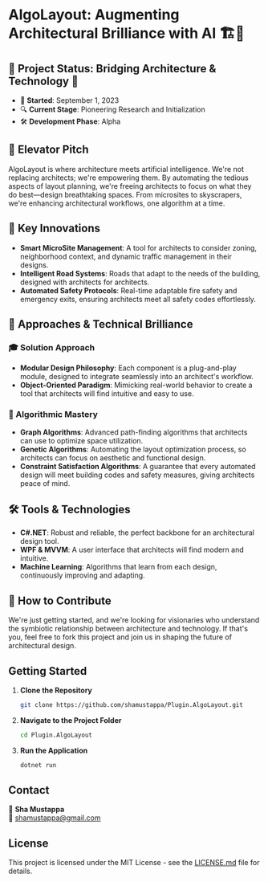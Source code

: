 # AlgoLayout: Augmenting Architectural Brilliance with AI 🏗️🤖

## 🌟 Project Status: Bridging Architecture & Technology 🌟

- 🚀 **Started**: September 1, 2023
- 🔍 **Current Stage**: Pioneering Research and Initialization
- 🛠️ **Development Phase**: Alpha

## 🎯 Elevator Pitch

AlgoLayout is where architecture meets artificial intelligence. We're not replacing architects; we're empowering them. By automating the tedious aspects of layout planning, we're freeing architects to focus on what they do best—design breathtaking spaces. From microsites to skyscrapers, we're enhancing architectural workflows, one algorithm at a time.

## 🌈 Key Innovations

- **Smart MicroSite Management**: A tool for architects to consider zoning, neighborhood context, and dynamic traffic management in their designs.
- **Intelligent Road Systems**: Roads that adapt to the needs of the building, designed with architects for architects.
- **Automated Safety Protocols**: Real-time adaptable fire safety and emergency exits, ensuring architects meet all safety codes effortlessly.

## 🚀 Approaches & Technical Brilliance

### 🎓 Solution Approach

- **Modular Design Philosophy**: Each component is a plug-and-play module, designed to integrate seamlessly into an architect's workflow.
- **Object-Oriented Paradigm**: Mimicking real-world behavior to create a tool that architects will find intuitive and easy to use.

### 🧠 Algorithmic Mastery

- **Graph Algorithms**: Advanced path-finding algorithms that architects can use to optimize space utilization.
- **Genetic Algorithms**: Automating the layout optimization process, so architects can focus on aesthetic and functional design.
- **Constraint Satisfaction Algorithms**: A guarantee that every automated design will meet building codes and safety measures, giving architects peace of mind.

## 🛠️ Tools & Technologies

- **C#.NET**: Robust and reliable, the perfect backbone for an architectural design tool.
- **WPF & MVVM**: A user interface that architects will find modern and intuitive.
- **Machine Learning**: Algorithms that learn from each design, continuously improving and adapting.

## 🤝 How to Contribute

We're just getting started, and we're looking for visionaries who understand the symbiotic relationship between architecture and technology. If that's you, feel free to fork this project and join us in shaping the future of architectural design.

## Getting Started

1. **Clone the Repository**
    ```bash
    git clone https://github.com/shamustappa/Plugin.AlgoLayout.git
    ```
2. **Navigate to the Project Folder**
    ```bash
    cd Plugin.AlgoLayout
    ```
3. **Run the Application**
    ```bash
    dotnet run
    ```

## Contact

👤 **Sha Mustappa**  
📧 shamustappa@gmail.com

## License

This project is licensed under the MIT License - see the [LICENSE.md](LICENSE.md) file for details.
